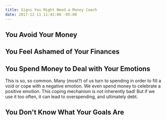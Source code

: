 ```yaml
---
title: Signs You Might Need a Money Coach
date: 2017-12-11 11:42:00 -05:00
---
```



## You Avoid Your Money

## You Feel Ashamed of Your Finances



## You Spend Money to Deal with Your Emotions

This is so, so common. Many (most?) of us turn to spending in order to fill a void or cope with a negative emotion. We even spend money to celebrate a positive emotion. This coping mechanism is not inherently bad! But if we use it too often, it can lead to overspending, and ultimately debt.

## You Don't Know What Your Goals Are


